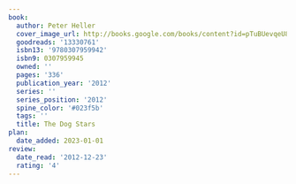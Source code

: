 ```yaml
---
book:
  author: Peter Heller
  cover_image_url: http://books.google.com/books/content?id=pTuBUevqeU8C&printsec=frontcover&img=1&zoom=1&edge=curl&source=gbs_api
  goodreads: '13330761'
  isbn13: '9780307959942'
  isbn9: 0307959945
  owned: ''
  pages: '336'
  publication_year: '2012'
  series: ''
  series_position: '2012'
  spine_color: '#023f5b'
  tags: ''
  title: The Dog Stars
plan:
  date_added: 2023-01-01
review:
  date_read: '2012-12-23'
  rating: '4'
---
```

